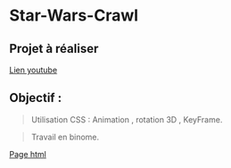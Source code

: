 # Star-Wars-Crawl
## Projet à réaliser 
[Lien youtube](https://www.youtube.com/watch?v=C587lNBQXAw)

## Objectif :

> Utilisation CSS : Animation , rotation 3D , KeyFrame.  

> Travail en binome.


[Page html](https://zakariaselassi.github.io/Star-Wars-Crawl/)
